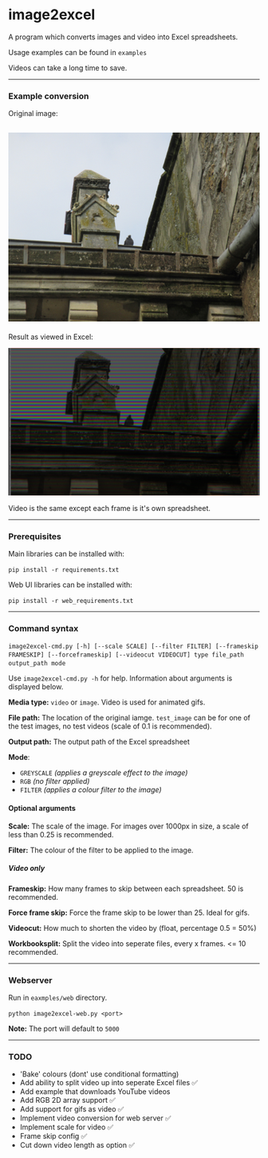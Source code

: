 # image2excel
A program which converts images and video into Excel spreadsheets.

Usage examples can be found in `examples`

Videos can take a long time to save.

---

### Example conversion
Original image:

![Original image](assets/test_image_readme.JPG)
---
Result as viewed in Excel:

![Conversion](assets/test_conversion.png)

Video is the same except each frame is it's own spreadsheet.

---
### Prerequisites

Main libraries can be installed with:

`pip install -r requirements.txt`

Web UI libraries can be installed with:

`pip install -r web_requirements.txt`

---

### Command syntax

`image2excel-cmd.py [-h] [--scale SCALE] [--filter FILTER] [--frameskip FRAMESKIP] [--forceframeskip] [--videocut VIDEOCUT] type file_path output_path mode`

Use `image2excel-cmd.py -h` for help. Information about arguments is displayed below.

**Media type:** `video` or `image`. Video is used for animated gifs.

**File path:** The location of the original iamge. `test_image` can be for one of the test images, no test videos (scale of 0.1 is recommended).

**Output path:** The output path of the Excel spreadsheet

**Mode**:

 - `GREYSCALE` *(applies a greyscale effect to the image)* 
 - `RGB` *(no filter applied)*
 - `FILTER` *(applies a colour filter to the image)*

#### **Optional arguments**

**Scale:** The scale of the image. For images over 1000px in size, a scale of less than 0.25 is recommended.

**Filter:** The colour of the filter to be applied to the image.

##### Video only

**Frameskip:** How many frames to skip between each spreadsheet. 50 is recommended.

**Force frame skip:** Force the frame skip to be lower than 25. Ideal for gifs.

**Videocut:** How much to shorten the video by (float, percentage 0.5 = 50%)

**Workbooksplit:** Split the video into seperate files, every x frames. <= 10 recommended.

---

### Webserver

Run in `eaxmples/web` directory.

`python image2excel-web.py <port>`

**Note:** The port will default to `5000`

---

### TODO
 - 'Bake' colours (dont' use conditional formatting)
 - Add ability to split video up into seperate Excel files ✅
 - Add example that downloads YouTube videos
 - Add RGB 2D array support ✅
 - Add support for gifs as video ✅
 - Implement video conversion for web server ✅
 - Implement scale for video ✅
 - Frame skip config ✅
 - Cut down video length as option ✅
